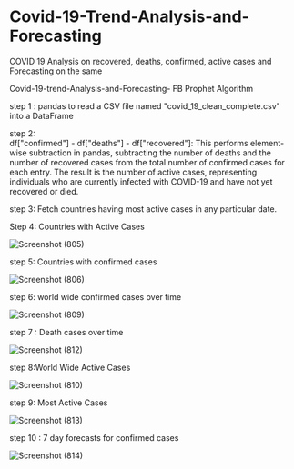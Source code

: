 # Covid-19-Trend-Analysis-and-Forecasting

COVID 19 Analysis on recovered, deaths, confirmed, active cases and Forecasting on the same

Covid-19-trend-Analysis-and-Forecasting- FB Prophet Algorithm 

step 1 : pandas to read a CSV file named "covid_19_clean_complete.csv" into a DataFrame

step 2:   
df["confirmed"] - df["deaths"] - df["recovered"]: This performs element-wise subtraction in pandas, subtracting the number of deaths and the number of recovered cases from the total number of confirmed cases for each entry. The result is the number of active cases, representing individuals who are currently infected with COVID-19 and have not yet recovered or died.

step 3: Fetch countries having most active cases in any particular date. 

Step 4: Countries with Active Cases

![Screenshot (805)](https://github.com/VishnuTejaDumpala/Covid-19-Trend-Analysis-and-Forecasting/assets/170489710/926cb005-9c14-4016-a631-838307a56108)


step 5: Countries with confirmed cases

![Screenshot (806)](https://github.com/VishnuTejaDumpala/Covid-19-Trend-Analysis-and-Forecasting/assets/170489710/43725a83-f54a-4ff3-8e0d-2ab2f180adba)


step 6: world wide confirmed cases over time

![Screenshot (809)](https://github.com/VishnuTejaDumpala/Covid-19-Trend-Analysis-and-Forecasting/assets/170489710/ee2b99c1-e6ec-434f-aff7-aa2747205e0b)

step 7 : Death cases over time

![Screenshot (812)](https://github.com/VishnuTejaDumpala/Covid-19-Trend-Analysis-and-Forecasting/assets/170489710/3c70b1aa-88cc-482c-acea-191c61383190)

step 8:World Wide Active Cases

![Screenshot (810)](https://github.com/VishnuTejaDumpala/Covid-19-Trend-Analysis-and-Forecasting/assets/170489710/06361529-6b16-4181-a9c1-a506e7d683f8)

step 9: Most Active Cases

![Screenshot (813)](https://github.com/VishnuTejaDumpala/Covid-19-Trend-Analysis-and-Forecasting/assets/170489710/2141b854-ad1d-45c9-b7f1-27906e310f20)

step 10 : 7 day forecasts for confirmed cases

![Screenshot (814)](https://github.com/VishnuTejaDumpala/Covid-19-Trend-Analysis-and-Forecasting/assets/170489710/13cce63c-67b7-45f8-889b-beb42f34f77c)







